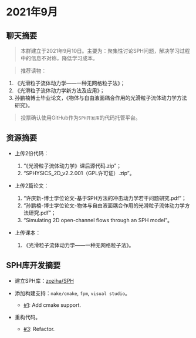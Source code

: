 # 2021年9月

## 聊天摘要

> 本群建立于2021年9月10日。主要为：聚集性讨论SPH问题，解决学习过程中的信息不对称，降低学习成本。

> 推荐读物：
1. 《光滑粒子流体动力学——一种无网格粒子法》；
2. 《光滑粒子流体动力学新方法及应用》；
3. 孙鹏楠博士毕业论文，《物体与自由液面耦合作用的光滑粒子流体动力学方法研究》。

> 投票确认使用GitHub作为`SPH开发库`的代码托管平台。

## 资源摘要

+ 上传2份代码：
  1. “《光滑粒子流体动力学》课后源代码.zip”；
  2. “SPHYSICS_2D_v2.2.001（GPL许可证）.zip”。

+ 上传2篇论文：
  1. “许庆新-博士学位论文-基于SPH方法的冲击动力学若干问题研究.pdf”；
  2. “孙鹏楠-博士学位论文-物体与自由液面耦合作用的光滑粒子流体动力学方法研究.pdf”；
  3. “Simulating 2D open-channel flows through an SPH model”。

+ 上传课本：
  1. 《光滑粒子流体动力学——一种无网格粒子法》。

## SPH库开发摘要

+ 建立SPH库：[zoziha/SPH](https://github.com/zoziha/SPH)

+ 添加构建支持：`make/cmake`, `fpm`, `visual studio`。  
  - [#1](https://github.com/zoziha/SPH/pull/1): Add cmake support.

+ 重构代码。
  - [#3](https://github.com/zoziha/SPH/pull/3): Refactor.


